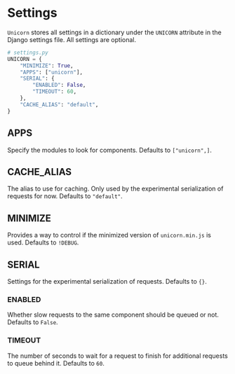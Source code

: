 # Settings

`Unicorn` stores all settings in a dictionary under the `UNICORN` attribute in the Django settings file. All settings are optional.

```python
# settings.py
UNICORN = {
    "MINIMIZE": True,
    "APPS": ["unicorn"],
    "SERIAL": {
        "ENABLED": False,
        "TIMEOUT": 60,
    },
    "CACHE_ALIAS": "default",
}
```

## APPS

Specify the modules to look for components. Defaults to `["unicorn",]`.

## CACHE_ALIAS

The alias to use for caching. Only used by the experimental serialization of requests for now. Defaults to `"default"`.

## MINIMIZE

Provides a way to control if the minimized version of `unicorn.min.js` is used. Defaults to `!DEBUG`.

## SERIAL

Settings for the experimental serialization of requests. Defaults to `{}`.

### ENABLED

Whether slow requests to the same component should be queued or not. Defaults to `False`.

### TIMEOUT

The number of seconds to wait for a request to finish for additional requests to queue behind it. Defaults to `60`.
